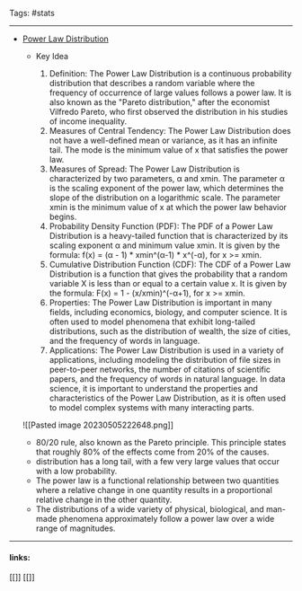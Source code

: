 
Tags: #stats 

------------------------------------------

- [Power Law Distribution](https://en.wikipedia.org/wiki/Power_law)
    - Key Idea
        
        1. Definition: The Power Law Distribution is a continuous probability distribution that describes a random variable where the frequency of occurrence of large values follows a power law. It is also known as the "Pareto distribution," after the economist Vilfredo Pareto, who first observed the distribution in his studies of income inequality.
        2. Measures of Central Tendency: The Power Law Distribution does not have a well-defined mean or variance, as it has an infinite tail. The mode is the minimum value of x that satisfies the power law.
        3. Measures of Spread: The Power Law Distribution is characterized by two parameters, α and xmin. The parameter α is the scaling exponent of the power law, which determines the slope of the distribution on a logarithmic scale. The parameter xmin is the minimum value of x at which the power law behavior begins.
        4. Probability Density Function (PDF): The PDF of a Power Law Distribution is a heavy-tailed function that is characterized by its scaling exponent α and minimum value xmin. It is given by the formula: f(x) = (α - 1) * xmin^(α-1) * x^(-α), for x >= xmin.
        5. Cumulative Distribution Function (CDF): The CDF of a Power Law Distribution is a function that gives the probability that a random variable X is less than or equal to a certain value x. It is given by the formula: F(x) = 1 - (x/xmin)^(-α+1), for x >= xmin.
        6. Properties: The Power Law Distribution is important in many fields, including economics, biology, and computer science. It is often used to model phenomena that exhibit long-tailed distributions, such as the distribution of wealth, the size of cities, and the frequency of words in language.
        7. Applications: The Power Law Distribution is used in a variety of applications, including modeling the distribution of file sizes in peer-to-peer networks, the number of citations of scientific papers, and the frequency of words in natural language. In data science, it is important to understand the properties and characteristics of the Power Law Distribution, as it is often used to model complex systems with many interacting parts.
        
    ![[Pasted image 20230505222648.png]]
    
    - 80/20 rule, also known as the Pareto principle. This principle states that roughly 80% of the effects come from 20% of the causes.
    - distribution has a long tail, with a few very large values that occur with a low probability.
    - The power law is a functional relationship between two quantities where a relative change in one quantity results in a proportional relative change in the other quantity.
    - The distributions of a wide variety of physical, biological, and man-made phenomena approximately follow a power law over a wide range of magnitudes.














---------------------
#### links:
[[]]
[[]]